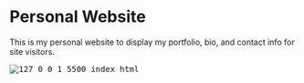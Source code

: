 # Personal Website
This is my personal website to display my portfolio, bio, and contact info for site visitors.

<kbd>![127 0 0 1_5500_index html](https://user-images.githubusercontent.com/65420305/148425772-a6fb4e44-219c-484a-9754-25cf4b0f0490.png)</kbd>
